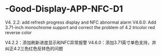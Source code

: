 # -Good-Display-APP-NFC-D1
V4. 2.2: add refresh progress display and NFC abnormal alarm
V4.6.0: Add 3.71-inch monochrome support and correct the problem of 4.2 tricolor red reverse color




V4.2.2：添加刷新进度显示和NFC异常报警
V4.6.0：添加3.71英寸单色支持，并纠正4.2三色红色反转色的问题
